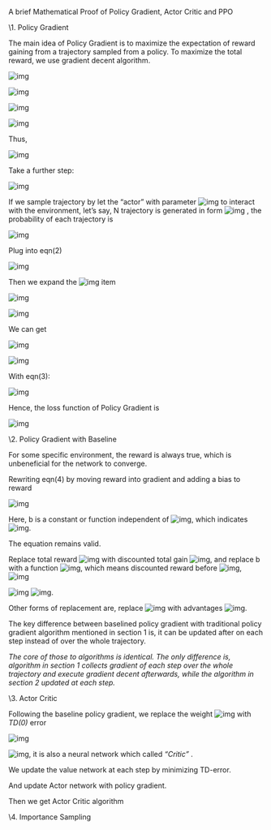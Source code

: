 A brief Mathematical Proof of Policy Gradient, Actor Critic and PPO

\1.   Policy Gradient

The main idea of Policy Gradient is to maximize the expectation of reward gaining from a trajectory sampled from a policy. To maximize the total reward, we use gradient decent algorithm.

![img](file:///C:/Users/91354/AppData/Local/Temp/msohtmlclip1/01/clip_image002.png)

![img](file:///C:/Users/91354/AppData/Local/Temp/msohtmlclip1/01/clip_image004.png)

![img](file:///C:/Users/91354/AppData/Local/Temp/msohtmlclip1/01/clip_image006.png) 

![img](file:///C:/Users/91354/AppData/Local/Temp/msohtmlclip1/01/clip_image008.png) 

Thus,

![img](file:///C:/Users/91354/AppData/Local/Temp/msohtmlclip1/01/clip_image010.png)

Take a further step:

![img](file:///C:/Users/91354/AppData/Local/Temp/msohtmlclip1/01/clip_image012.png)

If we sample trajectory by let the “actor” with parameter ![img](file:///C:/Users/91354/AppData/Local/Temp/msohtmlclip1/01/clip_image014.png) to interact with the environment, let’s say, N trajectory is generated in form ![img](file:///C:/Users/91354/AppData/Local/Temp/msohtmlclip1/01/clip_image016.png) , the probability of each trajectory is

![img](file:///C:/Users/91354/AppData/Local/Temp/msohtmlclip1/01/clip_image018.png)

Plug into eqn(2)

![img](file:///C:/Users/91354/AppData/Local/Temp/msohtmlclip1/01/clip_image020.png)

Then we expand the ![img](file:///C:/Users/91354/AppData/Local/Temp/msohtmlclip1/01/clip_image022.png) item

![img](file:///C:/Users/91354/AppData/Local/Temp/msohtmlclip1/01/clip_image024.png)

![img](file:///C:/Users/91354/AppData/Local/Temp/msohtmlclip1/01/clip_image026.png)

We can get

![img](file:///C:/Users/91354/AppData/Local/Temp/msohtmlclip1/01/clip_image028.png)

![img](file:///C:/Users/91354/AppData/Local/Temp/msohtmlclip1/01/clip_image030.png)

With eqn(3):

![img](file:///C:/Users/91354/AppData/Local/Temp/msohtmlclip1/01/clip_image032.png)

Hence, the loss function of Policy Gradient is

![img](file:///C:/Users/91354/AppData/Local/Temp/msohtmlclip1/01/clip_image034.png)

\2.   Policy Gradient with Baseline

For some specific environment, the reward is always true, which is unbeneficial for the network to converge.

Rewriting eqn(4) by moving reward into gradient and adding a bias to reward

![img](file:///C:/Users/91354/AppData/Local/Temp/msohtmlclip1/01/clip_image036.png)

Here, b is a constant or function independent of ![img](file:///C:/Users/91354/AppData/Local/Temp/msohtmlclip1/01/clip_image014.png), which indicates ![img](file:///C:/Users/91354/AppData/Local/Temp/msohtmlclip1/01/clip_image038.png).

The equation remains valid.

 

Replace total reward ![img](file:///C:/Users/91354/AppData/Local/Temp/msohtmlclip1/01/clip_image040.png) with discounted total gain ![img](file:///C:/Users/91354/AppData/Local/Temp/msohtmlclip1/01/clip_image042.png), and replace b with a function ![img](file:///C:/Users/91354/AppData/Local/Temp/msohtmlclip1/01/clip_image044.png), which means discounted reward before ![img](file:///C:/Users/91354/AppData/Local/Temp/msohtmlclip1/01/clip_image046.png), ![img](file:///C:/Users/91354/AppData/Local/Temp/msohtmlclip1/01/clip_image048.png)

![img](file:///C:/Users/91354/AppData/Local/Temp/msohtmlclip1/01/clip_image050.png) ![img](file:///C:/Users/91354/AppData/Local/Temp/msohtmlclip1/01/clip_image052.png).

Other forms of replacement are, replace ![img](file:///C:/Users/91354/AppData/Local/Temp/msohtmlclip1/01/clip_image054.png) with advantages ![img](file:///C:/Users/91354/AppData/Local/Temp/msohtmlclip1/01/clip_image056.png).

 

The key difference between baselined policy gradient with traditional policy gradient algorithm mentioned in section 1 is, it can be updated after on each step instead of over the whole trajectory. 

*The core of those to algorithms is identical. The only difference is, algorithm in section 1 collects gradient of each step over the whole trajectory and execute gradient decent afterwards, while the algorithm in section 2 updated at each step.*

 

\3.    Actor Critic

Following the baseline policy gradient, we replace the weight ![img](file:///C:/Users/91354/AppData/Local/Temp/msohtmlclip1/01/clip_image054.png) with *TD(0)* error

![img](file:///C:/Users/91354/AppData/Local/Temp/msohtmlclip1/01/clip_image058.png)

![img](file:///C:/Users/91354/AppData/Local/Temp/msohtmlclip1/01/clip_image060.png), it is also a neural network which called *“Critic”* .

We update the value network at each step by minimizing TD-error.

And update Actor network with policy gradient.

Then we get Actor Critic algorithm

\4.    Importance Sampling

 